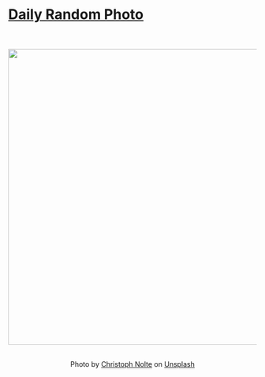 # [Daily Random Photo](https://www.dailyrandomphoto.com/)

<div align="center">
  <br>
  <br>
  <a href="https://www.dailyrandomphoto.com/p/2024/2024-10-30/"><img src="https://images.unsplash.com/photo-1726767305248-e3cfaf9c98b7?crop=entropy&cs=tinysrgb&fit=max&fm=jpg&ixid=M3w3NzUwOHwwfDF8cmFuZG9tfHx8fHx8fHx8MTczMDI0ODgxMXw&ixlib=rb-4.0.3&q=80&w=1080" width="600px"></a>
  <br>
  <br>
  <p class="has-text-grey">Photo by <a href="https://unsplash.com/@pic_nolte?utm_source=Daily%20Random%20Photo&amp;utm_medium=referral" target="_blank" rel="noopener noreferrer">Christoph Nolte</a> on <a href="https://unsplash.com/photos/the-aurora-bore-is-reflected-in-the-water-k4ykrW0HJJA?utm_source=Daily%20Random%20Photo&amp;utm_medium=referral" target="_blank" rel="noopener noreferrer">Unsplash</a></p>
</div>
